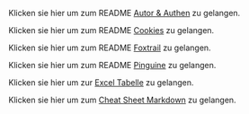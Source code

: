 Klicken sie hier um zum README [Autor & Authen](https://github.com/Michael-Friedlos/m231-portfolio/blob/main/m231-portfolio-main/READMES/README%20Autor%20%26%20Authen.md) zu gelangen.

Klicken sie hier um zum README [Cookies](https://github.com/Michael-Friedlos/m231-portfolio/blob/main/m231-portfolio-main/READMES/README%20Cookies.md) zu gelangen.

Klicken sie hier um zum README [Foxtrail](https://github.com/Michael-Friedlos/m231-portfolio/blob/main/m231-portfolio-main/READMES/README%20Foxtrail.md) zu gelangen.

Klicken sie hier um zum README [Pinguine](https://github.com/Michael-Friedlos/m231-portfolio/blob/main/m231-portfolio-main/READMES/README%20Pinguine.md) zu gelangen.

Klicken sie hier um zur [Excel Tabelle](https://github.com/Michael-Friedlos/m231-portfolio/blob/main/m231-portfolio-main/Auftr%C3%A4ge/Excel%20Tabelle%20als%20Bild.png) zu gelangen.

Klicken sie hier um zum [Cheat Sheet Markdown](https://www.markdownguide.org/cheat-sheet/) zu gelangen.
